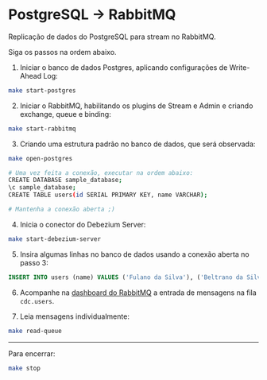 # PostgreSQL -> RabbitMQ

Replicação de dados do PostgreSQL para stream no RabbitMQ.

Siga os passos na ordem abaixo.

1. Iniciar o banco de dados Postgres, aplicando configurações de Write-Ahead Log:

```sh
make start-postgres
```

2. Iniciar o RabbitMQ, habilitando os plugins de Stream e Admin e criando exchange, queue e binding:

```sh
make start-rabbitmq
```

3. Criando uma estrutura padrão no banco de dados, que será observada:

```sh
make open-postgres

# Uma vez feita a conexão, executar na ordem abaixo:
CREATE DATABASE sample_database;
\c sample_database;
CREATE TABLE users(id SERIAL PRIMARY KEY, name VARCHAR);

# Mantenha a conexão aberta ;)
```

4. Inicia o conector do Debezium Server:

```sh
make start-debezium-server
```

5. Insira algumas linhas no banco de dados usando a conexão aberta no passo 3:

```sql
INSERT INTO users (name) VALUES ('Fulano da Silva'), ('Beltrano da Silva'), ('Cicrana da Silva');
```

6. Acompanhe na [dashboard do RabbitMQ](http://0.0.0.0:15672/#/queues/%2F/cdc.users) a entrada de mensagens na fila
   `cdc.users`.

7. Leia mensagens individualmente:

```sh
make read-queue
```

---

Para encerrar:

```sh
make stop
```
